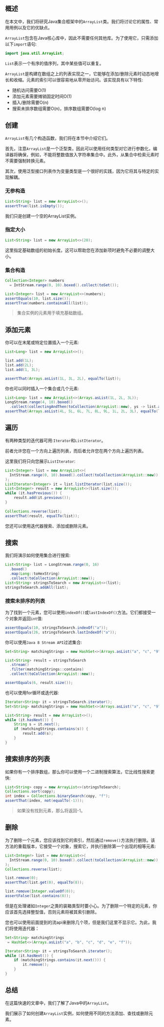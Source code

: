 ## 概述

在本文中，我们将研究Java集合框架中的`ArrayList`类。我们将讨论它的属性、常用用例以及它的优缺点。

`ArrayList`包含在Java核心库中，因此不需要任何其他库。为了使用它，只需添加以下`import`语句:

```java
import java.util.ArrayList;
```

`List`表示一个有序的值序列，其中某些值可以重复。

`ArrayList`是构建在数组之上的列表实现之一，它能够在添加/删除元素时动态地增长和收缩。元素的索引可以很容易地从零开始访问。该实现具有以下特性:

* 随机访问需要O(1)
* 添加元素需要摊销固定时间O(1)
* 插入/删除需要O(n)
* 搜索未排序数组需要O(n)，排序数组需要O(log n)

## 创建

`ArrayList`有几个构造函数，我们将在本节中介绍它们。

首先，注意`ArrayList`是一个泛型类，因此可以使用任何类型对它进行参数化，编译器将确保，例如，不能将整数值放入字符串集合中。此外，从集合中检索元素时不需要强制转换元素。

其次，使用泛型接口列表作为变量类型是一个很好的实践，因为它将其与特定的实现解耦。

### 无参构造

```java
List<String> list = new ArrayList<>();
assertTrue(list.isEmpty());
```

我们只是创建一个空的ArrayList实例。

### 指定大小

```java
List<String> list = new ArrayList<>(20);
```

这里指定基础数组的初始长度。这可以帮助您在添加新项时避免不必要的调整大小。

### 集合构造

```java
Collection<Integer> numbers
  = IntStream.range(0, 10).boxed().collect(toSet());

List<Integer> list = new ArrayList<>(numbers);
assertEquals(10, list.size());
assertTrue(numbers.containsAll(list));
```

> 集合实例的元素用于填充基础数组。

## 添加元素

你可以在末尾或特定位置插入一个元素:

```java
List<Long> list = new ArrayList<>();

list.add(1L);
list.add(2L);
list.add(1, 3L);

assertThat(Arrays.asList(1L, 3L, 2L), equalTo(list));
```

你也可以同时插入一个集合或几个元素:

```java
List<Long> list = new ArrayList<>(Arrays.asList(1L, 2L, 3L));
LongStream.range(4, 10).boxed()
  .collect(collectingAndThen(toCollection(ArrayList::new), ys -> list.addAll(0, ys)));
assertThat(Arrays.asList(4L, 5L, 6L, 7L, 8L, 9L, 1L, 2L, 3L), equalTo(list));
```

## 遍历

有两种类型的迭代器可用:`Iterator`和`ListIterator`。

前者允许您在一个方向上遍历列表，而后者允许您在两个方向上遍历列表。

这里我们将只向您展示`ListIterator`:

```java
List<Integer> list = new ArrayList<>(
  IntStream.range(0, 10).boxed().collect(toCollection(ArrayList::new))
);
ListIterator<Integer> it = list.listIterator(list.size());
List<Integer> result = new ArrayList<>(list.size());
while (it.hasPrevious()) {
    result.add(it.previous());
}
 
Collections.reverse(list);
assertThat(result, equalTo(list));
```

您还可以使用迭代器搜索、添加或删除元素。

## 搜索

我们将演示如何使用集合进行搜索:

```java
List<String> list = LongStream.range(0, 16)
  .boxed()
  .map(Long::toHexString)
  .collect(toCollection(ArrayList::new));
List<String> stringsToSearch = new ArrayList<>(list);
stringsToSearch.addAll(list);
```

### 搜索未排序的列表

为了找到一个元素，您可以使用`indexOf()`或`lastIndexOf()`方法。它们都接受一个对象并返回`int`值:

```java
assertEquals(10, stringsToSearch.indexOf("a"));
assertEquals(26, stringsToSearch.lastIndexOf("a"));
```

你可以使用`Java 8 Stream API`过滤集合:

```java
Set<String> matchingStrings = new HashSet<>(Arrays.asList("a", "c", "9"));

List<String> result = stringsToSearch
  .stream()
  .filter(matchingStrings::contains)
  .collect(toCollection(ArrayList::new));

assertEquals(6, result.size());
```

也可以使用for循环或迭代器:

```java
Iterator<String> it = stringsToSearch.iterator();
Set<String> matchingStrings = new HashSet<>(Arrays.asList("a", "c", "9"));

List<String> result = new ArrayList<>();
while (it.hasNext()) {
    String s = it.next();
    if (matchingStrings.contains(s)) {
        result.add(s);
    }
}
```

## 搜索排序的列表

如果你有一个排序数组，那么你可以使用一个二进制搜索算法，它比线性搜索更快:

```java
List<String> copy = new ArrayList<>(stringsToSearch);
Collections.sort(copy);
int index = Collections.binarySearch(copy, "f");
assertThat(index, not(equalTo(-1)));
```

> 如果没有找到元素，那么将返回-1。

## 删除

为了删除一个元素，您应该找到它的索引，然后通过`remove()`方法执行删除。该方法的重载版本，它接受一个对象，搜索它，并执行删除第一个出现的相等元素:

```java
List<Integer> list = new ArrayList<>(
  IntStream.range(0, 10).boxed().collect(toCollection(ArrayList::new))
);
Collections.reverse(list);

list.remove(0);
assertThat(list.get(0), equalTo(8));

list.remove(Integer.valueOf(0));
assertFalse(list.contains(0));
```

但是在处理诸如`Integer`之类的装箱类型时要小心。为了删除一个特定的元素，你应该首先选择整型值，否则元素将被其索引删除。

您也可以使用前面提到的流api来删除几个项，但是我们这里不显示它。为此，我们将使用迭代器：

```java
Set<String> matchingStrings
 = HashSet<>(Arrays.asList("a", "b", "c", "d", "e", "f"));

Iterator<String> it = stringsToSearch.iterator();
while (it.hasNext()) {
    if (matchingStrings.contains(it.next())) {
        it.remove();
    }
}
```

## 总结

在这篇快速的文章中，我们了解了Java中的`ArrayList`。

我们展示了如何创建`ArrayList`实例，如何使用不同的方法添加、查找或删除元素。
